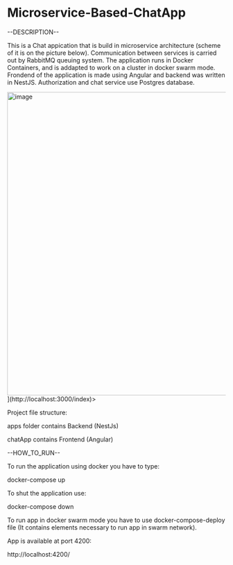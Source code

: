 # Microservice-Based-ChatApp

--DESCRIPTION--

This is a Chat appication that is build in microservice architecture (scheme of it is on the picture below). Communication between services is carried out by RabbitMQ queuing system. 
The application runs in Docker Containers, and is addapted to work on a cluster in docker swarm mode.
Frondend of the application is made using Angular and backend was written in NestJS. Authorization and chat service use Postgres database. 

<img width="699" alt="image" src="https://github.com/PiotrWrbl/Microservice-Based-ChatApp/assets/131017880/434818dc-e450-44ff-8c10-4d2d17efa05d">](http://localhost:3000/index)>

Project file structure:

apps folder contains Backend (NestJs)

chatApp contains Frontend (Angular)

--HOW_TO_RUN--

To run the application using docker you have to type:

docker-compose up

To shut the application use:

docker-compose down

To run app in docker swarm mode you have to use docker-compose-deploy file (It contains elements necessary to run app in swarm network). 

App is available at port 4200:

http://localhost:4200/
